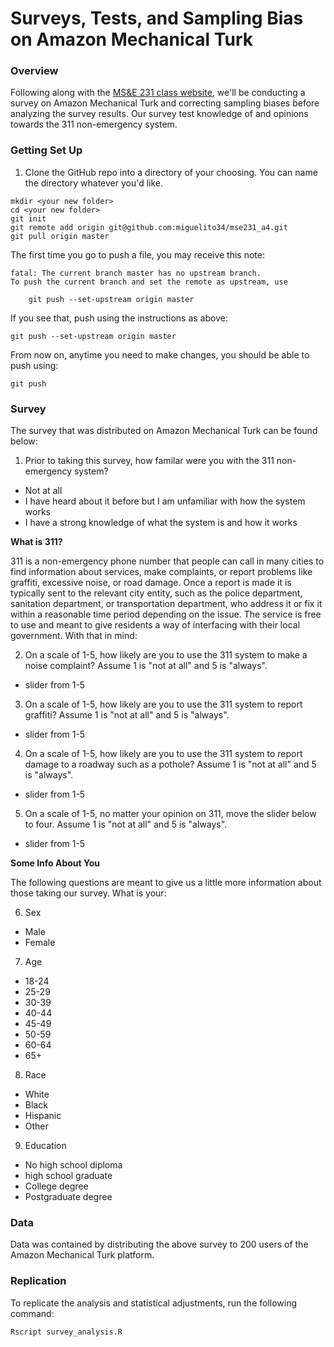# Surveys, Tests, and Sampling Bias on Amazon Mechanical Turk

### Overview
Following along with the [MS&E 231 class website](https://5harad.com/mse231/#hw4), we'll be conducting a survey on Amazon Mechanical Turk and correcting sampling biases before analyzing the survey results. Our survey test knowledge of and opinions towards the 311 non-emergency system.

### Getting Set Up
1. Clone the GitHub repo into a directory of your choosing. You can name the directory whatever you'd like.
```
mkdir <your new folder>
cd <your new folder>
git init
git remote add origin git@github.com:miguelito34/mse231_a4.git
git pull origin master
```

The first time you go to push a file, you may receive this note:
```
fatal: The current branch master has no upstream branch.
To push the current branch and set the remote as upstream, use

    git push --set-upstream origin master
```

If you see that, push using the instructions as above:
```
git push --set-upstream origin master
```

From now on, anytime you need to make changes, you should be able to push using:
```
git push
```

### Survey
The survey that was distributed on Amazon Mechanical Turk can be found below:

1. Prior to taking this survey, how familar were you with the 311 non-emergency system?
* Not at all
* I have heard about it before but I am unfamiliar with how the system works 
* I have a strong knowledge of what the system is and how it works

__What is 311?__

311 is a non-emergency phone number that people can call in many cities to find information about services, make complaints, or report problems like graffiti, excessive noise, or road damage. Once a report is made it is typically sent to the relevant city entity, such as the police department, sanitation department, or transportation department, who address it or fix it within a reasonable time period depending on the issue. The service is free to use and meant to give residents a way of interfacing with their local government. With that in mind:

2. On a scale of 1-5, how likely are you to use the 311 system to make a noise complaint? Assume 1 is "not at all" and 5 is "always".
* slider from 1-5

3. On a scale of 1-5, how likely are you to use the 311 system to report graffiti? Assume 1 is "not at all" and 5 is "always".
* slider from 1-5

4. On a scale of 1-5, how likely are you to use the 311 system to report damage to a roadway such as a pothole? Assume 1 is "not at all" and 5 is "always".
* slider from 1-5

5. On a scale of 1-5, no matter your opinion on 311, move the slider below to four. Assume 1 is "not at all" and 5 is "always".
* slider from 1-5

__Some Info About You__

The following questions are meant to give us a little more information about those taking our survey. What is your:

6. Sex
* Male
* Female

7. Age
* 18-24
* 25-29
* 30-39
* 40-44
* 45-49
* 50-59
* 60-64
* 65+

8. Race
* White
* Black
* Hispanic
* Other

9. Education
* No high school diploma
* high school graduate
* College degree
* Postgraduate degree

### Data
Data was contained by distributing the above survey to 200 users of the Amazon Mechanical Turk platform.

### Replication
To replicate the analysis and statistical adjustments, run the following command:
```
Rscript survey_analysis.R
```